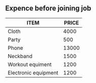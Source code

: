 ## Expence before joining job

| ITEM                 | PRICE |
| -------------------- | ----- |
| Cloth                | 4000  |
| Party                | 500   |
| Phone                | 13000 |
| Neckband             | 1500  |
| Workout equiment     | 1200  |
| Electronic equipment | 1200  |
